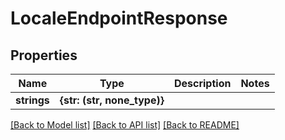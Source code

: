 # LocaleEndpointResponse


## Properties

Name | Type | Description | Notes
------------ | ------------- | ------------- | -------------
**strings** | **{str: (str, none_type)}** |  | 

[[Back to Model list]](../#documentation-for-models) [[Back to API list]](../#documentation-for-api-endpoints) [[Back to README]](../)


